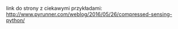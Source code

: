 link do strony z ciekawymi przykładami: http://www.pyrunner.com/weblog/2016/05/26/compressed-sensing-python/
